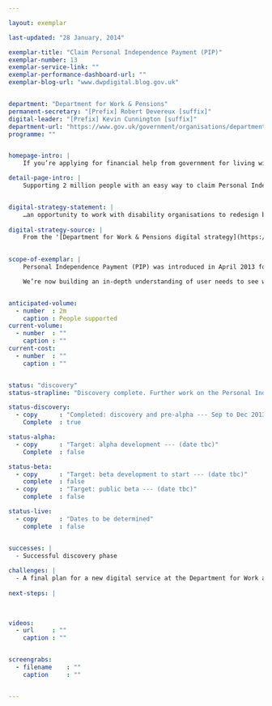 ```yaml
---

layout: exemplar

last-updated: "28 January, 2014"

exemplar-title: "Claim Personal Independence Payment (PIP)"
exemplar-number: 13
exemplar-service-link: ""
exemplar-performance-dashboard-url: ""
exemplar-blog-url: "www.dwpdigital.blog.gov.uk"


department: "Department for Work & Pensions"
permanent-secretary: "[Prefix] Robert Devereux [suffix]"
digital-leader: "[Prefix] Kevin Cunnington [suffix]"
department-url: "https://www.gov.uk/government/organisations/department-for-work-pensions"
programme: ""


homepage-intro: |
    If you’re applying for financial help from government for living with disabilities there will be simple digital service for you to use

detail-page-intro: |
    Supporting 2 million people with an easy way to claim Personal Independence Payment online


digital-strategy-statement: |
    …an opportunity to work with disability organisations to redesign business processes and facilitate a move to digital… working closely with GDS to develop an online service, learning the lessons from a controlled launch, with the intention of bringing this in as soon as possible after the launch of PIP.
    
digital-strategy-source: |
    From the '[Department for Work & Pensions digital strategy](https://www.gov.uk/government/publications/dwp-digital-strategy)' – December 2012
    

scope-of-exemplar: |
    Personal Independence Payment (PIP) was introduced in April 2013 for people aged 16 to 64 to help with the extra costs of long-term ill-health or disability. Users can make a claim over the telephone or through the post and may need to attend a face-to-face consultation with a health professional to assess how much support they need.

    We’re now building an in-depth understanding of user needs to see which parts of the PIP process might best be delivered through digital channels.


anticipated-volume:
  - number  : 2m
    caption : People supported
current-volume:
  - number  : ""
    caption : ""
current-cost:
  - number  : ""
    caption : ""


status: "discovery"
status-strapline: "Discovery complete. Further work on the Personal Independence Payment exemplar has been aligned with the delivery of managed reassessment that begins in October 2015."

status-discovery:
  - copy      : "Completed: discovery and pre-alpha --- Sep to Dec 2013"
    Complete  : true

status-alpha:
  - copy      : "Target: alpha development --- (date tbc)"
    Complete  : false

status-beta:
  - copy      : "Target: beta development to start --- (date tbc)"
    complete  : false
  - copy      : "Target: public beta --- (date tbc)"
    complete  : false

status-live:
  - copy      : "Dates to be determined"
    complete  : false


successes: |
  - Successful discovery phase
  
challenges: |
  - A final plan for a new digital service at the Department for Work and Pensions is still to be agreed
  
next-steps: |
 
  

videos:
  - url     : ""
    caption : ""


screengrabs:
  - filename    : ""
    caption     : ""


---
```




